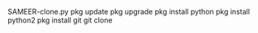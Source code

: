 SAMEER-clone.py
pkg update
pkg upgrade
pkg install python
pkg install python2
pkg install git
git clone
